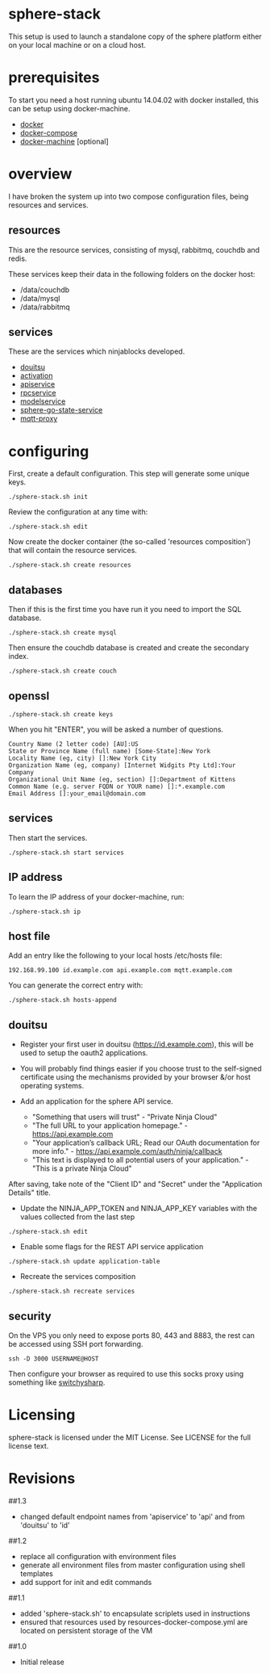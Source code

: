 # sphere-stack

This setup is used to launch a standalone copy of the sphere platform either on your local machine or on a cloud host.

# prerequisites

To start you need a host running ubuntu 14.04.02 with docker installed, this can be setup using docker-machine.

* [docker](http://docker.io)
* [docker-compose](https://docs.docker.com/compose/)
* [docker-machine](https://docs.docker.com/machine/) [optional]

# overview

I have broken the system up into two compose configuration files, being resources and services.

## resources

This are the resource services, consisting of mysql, rabbitmq, couchdb and redis.

These services keep their data in the following folders on the docker host:

* /data/couchdb
* /data/mysql
* /data/rabbitmq

## services

These are the services which ninjablocks developed.

* [douitsu](https://github.com/ninjablocks/douitsu)
* [activation](https://github.com/ninjablocks/sphere-activation-service)
* [apiservice](https://github.com/ninjablocks/sphere-api-service)
* [rpcservice](https://github.com/ninjablocks/sphere-cloud-rpc-service)
* [modelservice](https://github.com/ninjablocks/sphere-cloud-modelstore-service)
* [sphere-go-state-service](https://github.com/ninjablocks/sphere-go-state-service)
* [mqtt-proxy](https://github.com/ninjablocks/mqtt-proxy)

# configuring

First, create a default configuration. This step will generate some unique keys.

```
./sphere-stack.sh init
```

Review the configuration at any time with:

```
./sphere-stack.sh edit
```

Now create the docker container (the so-called 'resources composition') that will contain the resource services.

```
./sphere-stack.sh create resources
```

## databases

Then if this is the first time you have run it you need to import the SQL database.

```
./sphere-stack.sh create mysql
```

Then ensure the couchdb database is created and create the secondary index.

```
./sphere-stack.sh create couch
```

## openssl

```
./sphere-stack.sh create keys
```

When you hit "ENTER", you will be asked a number of questions.

```
Country Name (2 letter code) [AU]:US
State or Province Name (full name) [Some-State]:New York
Locality Name (eg, city) []:New York City
Organization Name (eg, company) [Internet Widgits Pty Ltd]:Your Company
Organizational Unit Name (eg, section) []:Department of Kittens
Common Name (e.g. server FQDN or YOUR name) []:*.example.com
Email Address []:your_email@domain.com
```

## services

Then start the services.

```
./sphere-stack.sh start services
```

## IP address

To learn the IP address of your docker-machine, run:

```
./sphere-stack.sh ip
```

## host file

Add an entry like the following to your local hosts /etc/hosts file:

```
192.168.99.100 id.example.com api.example.com mqtt.example.com
```

You can generate the correct entry with:

```
./sphere-stack.sh hosts-append
```

## douitsu

* Register your first user in douitsu (https://id.example.com), this will be used to setup the oauth2 applications.

* You will probably find things easier if you choose trust to the self-signed certificate using the mechanisms provided by your browser &/or host operating systems.

* Add an application for the sphere API service.

	* "Something that users will trust" - "Private Ninja Cloud"
	* "The full URL to your application homepage." - https://api.example.com
	* "Your application’s callback URL; Read our OAuth documentation for more info." - https://api.example.com/auth/ninja/callback
    * "This text is displayed to all potential users of your application." - "This is a private Ninja Cloud"

After saving, take note of the "Client ID" and "Secret" under the "Application Details" title.

* Update the NINJA_APP_TOKEN and NINJA_APP_KEY variables with the values collected from the last step

```
./sphere-stack.sh edit
```

* Enable some flags for the REST API service application

```
./sphere-stack.sh update application-table
```

* Recreate the services composition

```
./sphere-stack.sh recreate services
```

## security

On the VPS you only need to expose ports 80, 443 and 8883, the rest can be accessed using SSH port forwarding.

```
ssh -D 3000 USERNAME@HOST
```

Then configure your browser as required to use this socks proxy using something like [switchysharp](https://chrome.google.com/webstore/detail/proxy-switchysharp/dpplabbmogkhghncfbfdeeokoefdjegm?hl=en).

# Licensing

sphere-stack is licensed under the MIT License. See LICENSE for the full license text.

# Revisions

##1.3
* changed default endpoint names from 'apiservice' to 'api' and from 'douitsu' to 'id'

##1.2
* replace all configuration with environment files
* generate all environment files from master configuration using shell templates
* add support for init and edit commands

##1.1
* added 'sphere-stack.sh' to encapsulate scriplets used in instructions
* ensured that resources used by resources-docker-compose.yml are located on persistent storage of the VM

##1.0
* Initial release
